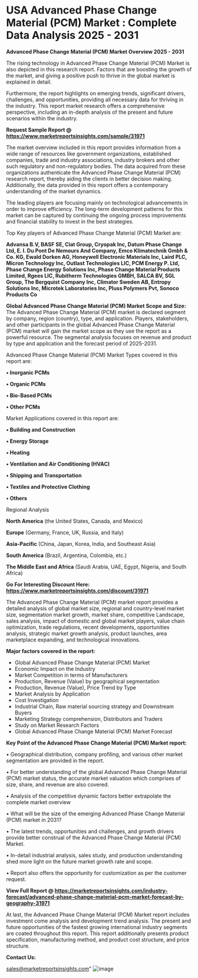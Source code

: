  # USA Advanced Phase Change Material (PCM) Market : Complete Data Analysis 2025 - 2031

<Strong> Advanced Phase Change Material (PCM) Market Overview 2025 - 2031</strong>

The rising technology in Advanced Phase Change Material (PCM) Market is also depicted in this research report. Factors that are boosting the growth of the market, and giving a positive push to thrive in the global market is explained in detail.

Furthermore, the report highlights on emerging trends, significant drivers, challenges, and opportunities, providing all necessary data for thriving in the industry. This report market research offers a comprehensive perspective, including an in-depth analysis of the present and future scenarios within the industry.

<strong>Request Sample Report @ <a href=https://www.marketreportsinsights.com/sample/31971>https://www.marketreportsinsights.com/sample/31971</a></strong>

The market overview included in this report provides information from a wide range of resources like government organizations, established companies, trade and industry associations, industry brokers and other such regulatory and non-regulatory bodies. The data acquired from these organizations authenticate the Advanced Phase Change Material (PCM) research report, thereby aiding the clients in better decision making. Additionally, the data provided in this report offers a contemporary understanding of the market dynamics.

The leading players are focusing mainly on technological advancements in order to improve efficiency. The long-term development patterns for this market can be captured by continuing the ongoing process improvements and financial stability to invest in the best strategies.

Top Key players of Advanced Phase Change Material (PCM) Market are:

<strong>Advansa B.V, BASF SE, Ciat Group, Cryopak Inc, Datum Phase Change Ltd, E. I. Du Pont De Nemours And Company, Emco Klimatechnik Gmbh & Co. KG, Ewald Dorken AG, Honeywell Electronic Materials Inc, Laird PLC, Micron Technology Inc, Outlast Technologies LIC, PCM Energy P. Ltd, Phase Change Energy Solutions Inc, Phase Change Material Products Limited, Rgees LIC, Rubitherm Technologies GMBH, SALCA BV, SGL Group, The Bergquist Company Inc, Climator Sweden AB, Entropy Solutions Inc, Microtek Laboratories Inc, Pluss Polymers Pvt, Sonoco Products Co</strong>

<strong><b>Global Advanced Phase Change Material (PCM) Market Scope and Size:</b></strong>
The Advanced Phase Change Material (PCM) market is declared segment by company, region (country), type, and application. Players, stakeholders, and other participants in the global Advanced Phase Change Material (PCM) market will gain the market scope as they use the report as a powerful resource. The segmental analysis focuses on revenue and product by type and application and the forecast period of 2025-2031.

Advanced Phase Change Material (PCM) Market Types covered in this report are:

<strong>• Inorganic PCMs

• Organic PCMs

• Bio-Based PCMs

• Other PCMs</strong>

Market Applications covered in this report are:

<strong>• Building and Construction

• Energy Storage

• Heating

• Ventilation and Air Conditioning (HVAC)

• Shipping and Transportation

• Textiles and Protective Clothing

• Others</strong> 

Regional Analysis

<strong>North America</strong> (the United States, Canada, and Mexico)

<strong>Europe</strong> (Germany, France, UK, Russia, and Italy)

<strong>Asia-Pacific</strong> (China, Japan, Korea, India, and Southeast Asia)

<strong>South America</strong> (Brazil, Argentina, Colombia, etc.)

<strong>The Middle East and Africa</strong> (Saudi Arabia, UAE, Egypt, Nigeria, and South Africa)

<strong>Go For Interesting Discount Here: <a href=https://www.marketreportsinsights.com/discount/31971>https://www.marketreportsinsights.com/discount/31971</a></strong>

The Advanced Phase Change Material (PCM) market report provides a detailed analysis of global market size, regional and country-level market size, segmentation market growth, market share, competitive Landscape, sales analysis, impact of domestic and global market players, value chain optimization, trade regulations, recent developments, opportunities analysis, strategic market growth analysis, product launches, area marketplace expanding, and technological innovations.

<strong><b>Major factors covered in the report:</b></strong>
<ul>
  <li>Global Advanced Phase Change Material (PCM) Market </li>
  <li>Economic Impact on the Industry</li>
  <li>Market Competition in terms of Manufacturers</li>
  <li>Production, Revenue (Value) by geographical segmentation</li>
  <li>Production, Revenue (Value), Price Trend by Type</li>
  <li>Market Analysis by Application</li>
  <li>Cost Investigation</li>
  <li>Industrial Chain, Raw material sourcing strategy and Downstream Buyers</li>
  <li>Marketing Strategy comprehension, Distributors and Traders</li>
  <li>Study on Market Research Factors</li>
  <li>Global Advanced Phase Change Material (PCM) Market Forecast</li>
</ul>

<strong><b>Key Point of the Advanced Phase Change Material (PCM) Market report:</b></strong>

• Geographical distribution, company profiling, and various other market segmentation are provided in the report.

• For better understanding of the global Advanced Phase Change Material (PCM) market status, the accurate market valuation which comprises of size, share, and revenue are also covered.

• Analysis of the competitive dynamic factors better extrapolate the complete market overview

• What will be the size of the emerging Advanced Phase Change Material (PCM) market in 2031?

• The latest trends, opportunities and challenges, and growth drivers provide better construal of the Advanced Phase Change Material (PCM) Market.

• In-detail industrial analysis, sales study, and production understanding shed more light on the future market growth rate and scope.

• Report also offers the opportunity for customization as per the customer request.

<strong><b>View Full Report @ <a href=https://marketreportsinsights.com/industry-forecast/advanced-phase-change-material-pcm-market-forecast-by-geography-31971>https://marketreportsinsights.com/industry-forecast/advanced-phase-change-material-pcm-market-forecast-by-geography-31971</a></b></strong>


At last, the Advanced Phase Change Material (PCM) Market report includes investment come analysis and development trend analysis. The present and future opportunities of the fastest growing international industry segments are coated throughout this report. This report additionally presents product specification, manufacturing method, and product cost structure, and price structure.

<strong>Contact Us:</strong>

sales@marketreportsinsights.com"
![image](https://github.com/user-attachments/assets/ae1d92b9-c21c-425b-850b-9c6aeb3bc25f)
